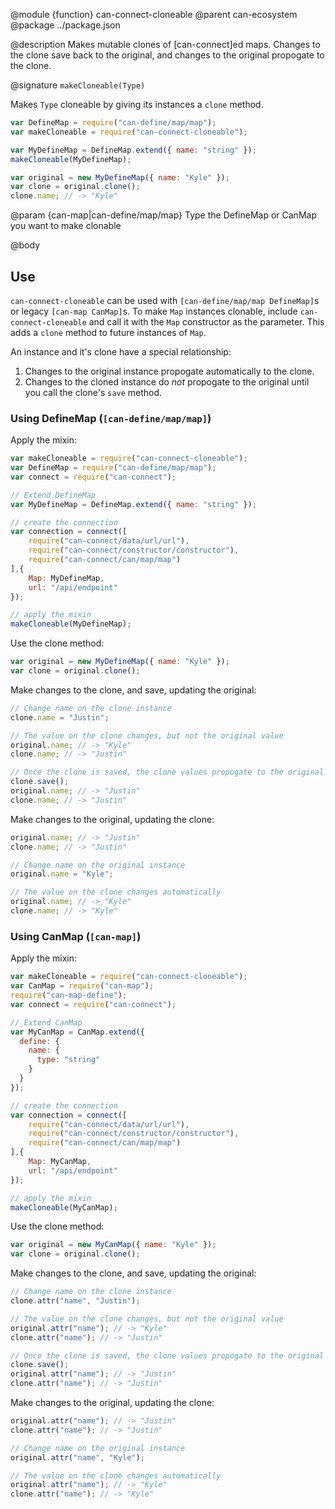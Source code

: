 @module {function} can-connect-cloneable
@parent can-ecosystem
@package ../package.json

@description Makes mutable clones of [can-connect]ed maps. Changes to the clone save back to the original, and changes to the original propogate to the clone.

@signature `makeCloneable(Type)`

Makes `Type` cloneable by giving its instances a `clone` method.

```javascript
var DefineMap = require("can-define/map/map");
var makeCloneable = require("can-connect-cloneable");

var MyDefineMap = DefineMap.extend({ name: "string" });
makeCloneable(MyDefineMap);

var original = new MyDefineMap({ name: "Kyle" });
var clone = original.clone();
clone.name; // -> "Kyle"
```

  @param {can-map|can-define/map/map} Type the DefineMap or CanMap you want to make clonable


@body

## Use

`can-connect-cloneable` can be used with `[can-define/map/map DefineMap]`s or legacy `[can-map CanMap]`s. To make `Map` instances clonable, include `can-connect-cloneable` and call it with the `Map` constructor as the parameter. This adds a `clone` method to future instances of `Map`.

An instance and it's clone have a special relationship:

1. Changes to the original instance propogate automatically to the clone.
2. Changes to the cloned instance do *not* propogate to the original until you call the clone's `save` method.

### Using DefineMap (`[can-define/map/map]`)

Apply the mixin:

```javascript
var makeCloneable = require("can-connect-cloneable");
var DefineMap = require("can-define/map/map");
var connect = require("can-connect");

// Extend DefineMap
var MyDefineMap = DefineMap.extend({ name: "string" });

// create the connection
var connection = connect([
    require("can-connect/data/url/url"),
    require("can-connect/constructor/constructor"),
    require("can-connect/can/map/map")
],{
    Map: MyDefineMap,
    url: "/api/endpoint"
});

// apply the mixin
makeCloneable(MyDefineMap);
```

Use the clone method:

```javascript
var original = new MyDefineMap({ name: "Kyle" });
var clone = original.clone();
```

Make changes to the clone, and save, updating the original:

```javascript
// Change name on the clone instance
clone.name = "Justin";

// The value on the clone changes, but not the original value
original.name; // -> "Kyle"
clone.name; // -> "Justin"

// Once the clone is saved, the clone values propogate to the original
clone.save();
original.name; // -> "Justin"
clone.name; // -> "Justin"

```

Make changes to the original, updating the clone:
```javascript
original.name; // -> "Justin"
clone.name; // -> "Justin"

// Change name on the original instance
original.name = "Kyle";

// The value on the clone changes automatically
original.name; // -> "Kyle"
clone.name; // -> "Kyle"

```

### Using CanMap (`[can-map]`)

Apply the mixin:

```javascript
var makeCloneable = require("can-connect-cloneable");
var CanMap = require("can-map");
require("can-map-define");
var connect = require("can-connect");

// Extend CanMap
var MyCanMap = CanMap.extend({
  define: {
    name: {
      type: "string"
    }
  }
});

// create the connection
var connection = connect([
    require("can-connect/data/url/url"),
    require("can-connect/constructor/constructor"),
    require("can-connect/can/map/map")
],{
    Map: MyCanMap,
    url: "/api/endpoint"
});

// apply the mixin
makeCloneable(MyCanMap);
```

Use the clone method:

```javascript
var original = new MyCanMap({ name: "Kyle" });
var clone = original.clone();
```

Make changes to the clone, and save, updating the original:

```javascript
// Change name on the clone instance
clone.attr("name", "Justin");

// The value on the clone changes, but not the original value
original.attr("name"); // -> "Kyle"
clone.attr("name"); // -> "Justin"

// Once the clone is saved, the clone values propogate to the original
clone.save();
original.attr("name"); // -> "Justin"
clone.attr("name"); // -> "Justin"

```

Make changes to the original, updating the clone:
```javascript
original.attr("name"); // -> "Justin"
clone.attr("name"); // -> "Justin"

// Change name on the original instance
original.attr("name", "Kyle");

// The value on the clone changes automatically
original.attr("name"); // -> "Kyle"
clone.attr("name"); // -> "Kyle"

```
